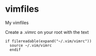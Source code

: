 vimfiles
========

My vimfiles

Create a .vimrc on your root with the text

```
if filereadable(expand("~/.vim/vimrc"))
  source ~/.vim/vimrc
  endif
```

